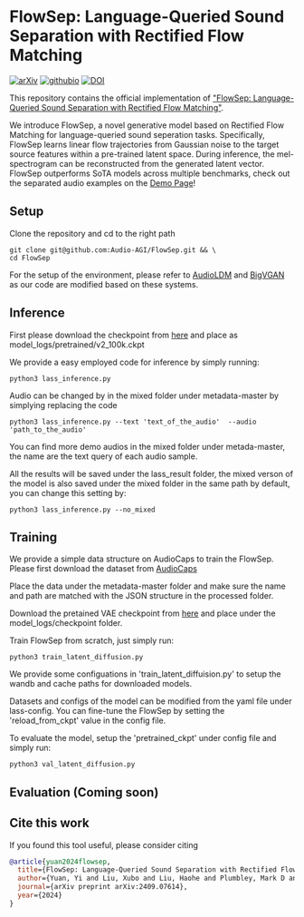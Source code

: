 # FlowSep: Language-Queried Sound Separation with Rectified Flow Matching
[![arXiv](https://img.shields.io/badge/arXiv-2409.07614-brightgreen.svg?style=flat-square)](https://arxiv.org/abs/2409.07614)  [![githubio](https://img.shields.io/badge/GitHub.io-Audio_Samples-blue?logo=Github&style=flat-square)](https://audio-agi.github.io/FlowSep_demo/)  [![DOI](https://img.shields.io/badge/Zenodo-10.5281%2Fzenodo.13869711-blue)](https://zenodo.org/records/13869712)


This repository contains the official implementation of ["FlowSep: Language-Queried Sound Separation with Rectified Flow Matching"](https://arxiv.org/abs/2409.07614).

We introduce FlowSep, a novel generative model based on Rectified Flow Matching for language-queried sound seperation tasks. Specifically, FlowSep learns linear flow trajectories from Gaussian noise to the target source features within a pre-trained latent space. During inference, the mel-spectrogram can be reconstructed from the generated latent vector. FlowSep outperforms SoTA models across multiple benchmarks, check out the separated audio examples on the [Demo Page](https://audio-agi.github.io/FlowSep_demo/)!

## Setup

Clone the repository and cd to the right path

  ```shell
  git clone git@github.com:Audio-AGI/FlowSep.git && \
  cd FlowSep 
  ```
For the setup of the environment, please refer to [AudioLDM](https://github.com/haoheliu/AudioLDM-training-finetuning) and [BigVGAN](https://github.com/NVIDIA/BigVGAN) as our code are modified based on these systems. 

## Inference 

First please download the checkpoint from [here](https://zenodo.org/records/13869712) and place as model_logs/pretrained/v2_100k.ckpt 

We provide a easy employed code for inference by simply running: 

  ```shell
  python3 lass_inference.py
  ```
Audio can be changed by in the mixed folder under metadata-master by simplying replacing the code

  ```shell
  python3 lass_inference.py --text 'text_of_the_audio'  --audio 'path_to_the_audio'
  ```

You can find more demo audios in the mixed folder under metada-master, the name are the text query of each audio sample.

All the results will be saved under the lass_result folder, the mixed verson of the model is also saved under the mixed folder in the same path by default, you can change this setting by: 

  ```shell
  python3 lass_inference.py --no_mixed
  ```

## Training

We provide a simple data structure on AudioCaps to train the FlowSep. Please first download the dataset from [AudioCaps](https://audiocaps.github.io/)

Place the data under the metadata-master folder and make sure the name and path are matched with the JSON structure in the processed folder. 

Download the pretained VAE checkpoint from [here](https://zenodo.org/records/13869712) and place under the model_logs/checkpoint folder.

Train FlowSep from scratch, just simply run: 
  ```shell
  python3 train_latent_diffusion.py 
  ```

We provide some configuations in 'train_latent_diffuision.py' to setup the wandb and cache paths for downloaded models. 

Datasets and configs of the model can be modified from the yaml file under lass-config. You can fine-tune the FlowSep by setting the 'reload_from_ckpt' value in the config file. 

To evaluate the model, setup the 'pretrained_ckpt' under config file and simply run: 

  ```shell
  python3 val_latent_diffusion.py 
  ```

## Evaluation (Coming soon)




## Cite this work

If you found this tool useful, please consider citing
```bibtex
@article{yuan2024flowsep,
  title={FlowSep: Language-Queried Sound Separation with Rectified Flow Matching},
  author={Yuan, Yi and Liu, Xubo and Liu, Haohe and Plumbley, Mark D and Wang, Wenwu},
  journal={arXiv preprint arXiv:2409.07614},
  year={2024}
}
```

